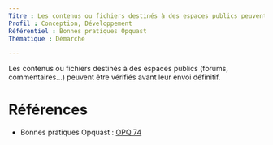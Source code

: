 ```yaml
---
Titre : Les contenus ou fichiers destinés à des espaces publics peuvent être vérifiés avant leur envoi définitif.
Profil : Conception, Développement
Référentiel : Bonnes pratiques Opquast
Thématique : Démarche

---
```

Les contenus ou fichiers destinés à des espaces publics (forums, commentaires...) peuvent être vérifiés avant leur envoi définitif.

# Références

*   Bonnes pratiques Opquast : [OPQ 74](https://checklists.opquast.com/fr/qualiteweb/les-contenus-ou-fichiers-destines-a-des-espaces-publics-peuvent-etre-verifies-avant-leur-envoi-definitif)
